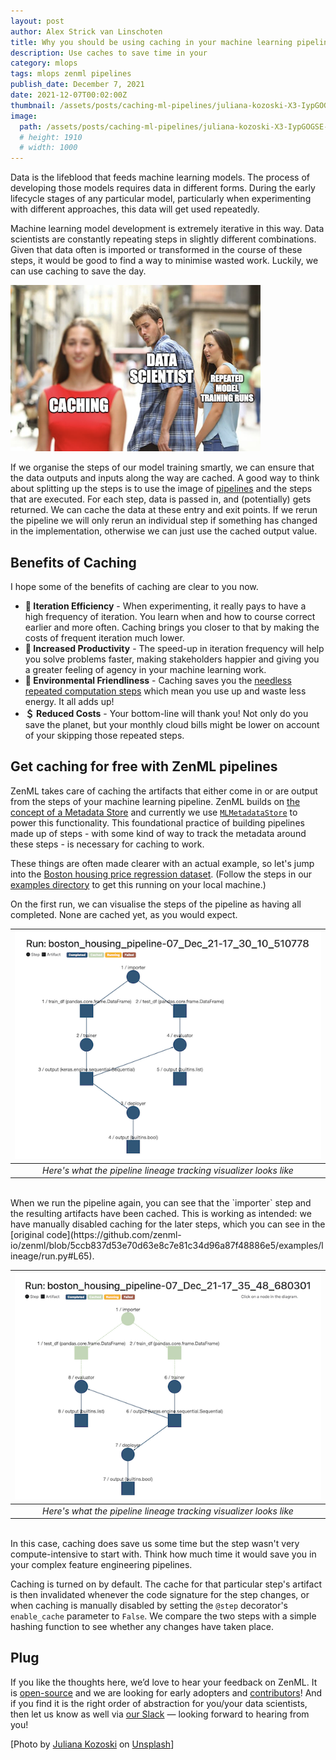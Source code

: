 ```yaml
---
layout: post
author: Alex Strick van Linschoten
title: Why you should be using caching in your machine learning pipelines
description: Use caches to save time in your
category: mlops
tags: mlops zenml pipelines
publish_date: December 7, 2021
date: 2021-12-07T00:02:00Z
thumbnail: /assets/posts/caching-ml-pipelines/juliana-kozoski-X3-IypGOGSE-unsplash.jpg
image:
  path: /assets/posts/caching-ml-pipelines/juliana-kozoski-X3-IypGOGSE-unsplash.jpg
  # height: 1910
  # width: 1000
---
```


Data is the lifeblood that feeds machine learning models. The process of developing those models requires data in different forms. During the early lifecycle stages of any particular model, particularly when experimenting with different approaches, this data will get used repeatedly.

Machine learning model development is extremely iterative in this way. Data scientists are constantly repeating steps in slightly different combinations. Given that data often is imported or transformed in the course of these steps, it would be good to find a way to minimise wasted work. Luckily, we can use caching to save the day.

![Caching in machine learning workflows via the distracted boyfriend meme](../assets/posts/caching-ml-pipelines/caching-trio.png)

If we organise the steps of our model training smartly, we can ensure that the data outputs and inputs along the way are cached. A good way to think about splitting up the steps is to use the image of [pipelines](https://blog.zenml.io/tag/pipelines/) and the steps that are executed. For each step, data is passed in, and (potentially) gets returned. We can cache the data at these entry and exit points. If we rerun the pipeline we will only rerun an individual step if something has changed in the implementation, otherwise we can just use the cached output value.

## Benefits of Caching

I hope some of the benefits of caching are clear to you now.

- **🔁 Iteration Efficiency** - When experimenting, it really pays to have a high frequency of iteration. You learn when and how to course correct earlier and more often. Caching brings you closer to that by making the costs of frequent iteration much lower.
- **💪 Increased Productivity** - The speed-up in iteration frequency will help you solve problems faster, making stakeholders happier and giving you a greater feeling of agency in your machine learning work.
- **🌳 Environmental Friendliness** - Caching saves you the [needless repeated computation steps](https://machinelearning.piyasaa.com/greening-ai-rebooting-the-environmental-harms-of-machine/) which mean you use up and waste less energy. It all adds up!
- **＄ Reduced Costs** - Your bottom-line will thank you! Not only do you save the planet, but your monthly cloud bills might be lower on account of your skipping those repeated steps.

## Get caching for free with ZenML pipelines

ZenML takes care of caching the artifacts that either come in or are output from the steps of your machine learning pipeline. ZenML builds on [the concept of a Metadata Store](https://docs.zenml.io/core-concepts) and currently we use [`MLMetadataStore`](https://www.tensorflow.org/tfx/guide/mlmd) to power this functionality. This foundational practice of building pipelines made up of steps - with some kind of way to track the metadata around these steps - is necessary for caching to work.

These things are often made clearer with an actual example, so let's jump into the [Boston housing price regression dataset](https://keras.io/api/datasets/boston_housing/). (Follow the steps in our [examples directory](https://github.com/zenml-io/zenml/tree/main/examples/lineage) to get this running on your local machine.)

On the first run, we can visualise the steps of the pipeline as having all completed. None are cached yet, as you would expect.

| ![First run of our pipeline](../assets/posts/caching-ml-pipelines/run1.png) |
|:--:|
| *Here's what the pipeline lineage tracking visualizer looks like* |

<br>
When we run the pipeline again, you can see that the `importer` step and the resulting artifacts have been cached. This is working as intended: we have manually disabled caching for the later steps, which you can see in the [original code](https://github.com/zenml-io/zenml/blob/5ccb837d53e70d63e8c7e81c34d96a87f48886e5/examples/lineage/run.py#L65).

| ![The second run](../assets/posts/caching-ml-pipelines/run2.png) |
|:--:|
| *Here's what the pipeline lineage tracking visualizer looks like* |

<br>
In this case, caching does save us some time but the step wasn't very compute-intensive to start with. Think how much time it would save you in your complex feature engineering pipelines.

Caching is turned on by default. The cache for that particular step's artifact is then invalidated whenever the code signature for the step changes, or when caching is manually disabled by setting the `@step` decorator's `enable_cache` parameter to `False`. We compare the two steps with a simple hashing function to see whether any changes have taken place.

## Plug

If you like the thoughts here, we’d love to hear your feedback on ZenML. It is [open-source](https://github.com/maiot-io/zenml) and we are looking for early adopters and [contributors](https://github.com/maiot-io/zenml)! And if you find it is the right order of abstraction for you/your data scientists, then let us know as well via [our Slack](http://zenml.io/slack-invite) — looking forward to hearing from you!

[Photo by [Juliana Kozoski](https://unsplash.com/@jkozoski?utm_source=unsplash&utm_medium=referral&utm_content=creditCopyText) on [Unsplash](https://unsplash.com/s/photos/pipes?utm_source=unsplash&utm_medium=referral&utm_content=creditCopyText)]